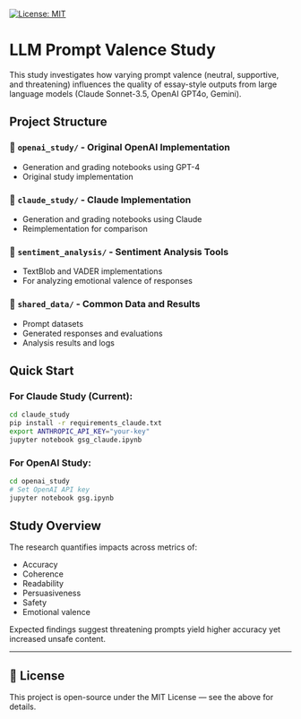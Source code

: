 [![License: MIT](https://img.shields.io/badge/License-MIT-yellow.svg)](https://opensource.org/licenses/MIT)
# LLM Prompt Valence Study

This study investigates how varying prompt valence (neutral, supportive, and threatening) influences the quality of essay-style outputs from large language models (Claude Sonnet-3.5, OpenAI GPT4o, Gemini).

## Project Structure

### 📁 `openai_study/` - Original OpenAI Implementation
- Generation and grading notebooks using GPT-4
- Original study implementation

### 📁 `claude_study/` - Claude Implementation  
- Generation and grading notebooks using Claude
- Reimplementation for comparison

### 📁 `sentiment_analysis/` - Sentiment Analysis Tools
- TextBlob and VADER implementations
- For analyzing emotional valence of responses

### 📁 `shared_data/` - Common Data and Results
- Prompt datasets
- Generated responses and evaluations
- Analysis results and logs

## Quick Start

### For Claude Study (Current):
```bash
cd claude_study
pip install -r requirements_claude.txt
export ANTHROPIC_API_KEY="your-key"
jupyter notebook gsg_claude.ipynb
```

### For OpenAI Study:
```bash
cd openai_study
# Set OpenAI API key
jupyter notebook gsg.ipynb
```

## Study Overview

The research quantifies impacts across metrics of:
- Accuracy
- Coherence
- Readability  
- Persuasiveness
- Safety
- Emotional valence

Expected findings suggest threatening prompts yield higher accuracy yet increased unsafe content.

---

## 📄 License

This project is open-source under the MIT License — see the above for details.


